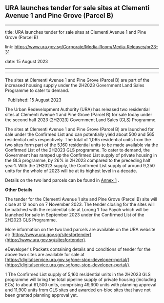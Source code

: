 ## URA launches tender for sale sites at Clementi Avenue 1 and Pine Grove (Parcel B)
---
title: URA launches tender for sale sites at Clementi Avenue 1 and Pine Grove (Parcel B)

link: https://www.ura.gov.sg/Corporate/Media-Room/Media-Releases/pr23-31

date: 15 August 2023

---

---------------------------------------------------------------------------------

The sites at Clementi Avenue 1 and Pine Grove (Parcel B) are part of the increased housing supply under the 2H2023 Government Land Sales Programme to cater to demand. 

  Published: 15 August 2023

The Urban Redevelopment Authority (URA) has released two residential sites at Clementi Avenue 1 and Pine Grove (Parcel B) for sale today under the second half 2023 (2H2023) Government Land Sales (GLS) Programme.   
  
The sites at Clementi Avenue 1 and Pine Grove (Parcel B) are launched for sale under the Confirmed List and can potentially yield about 500 and 565  residential units respectively. The total of 1,065 residential units from the two sites form part of the 5,160 residential units to be made available via the Confirmed List of the 2H2023 GLS programme. To cater to demand, the Government has ramped up the Confirmed List supply of private housing in the GLS programme, by 26% in 2H2023 compared to the preceding half year1. With the 2H2023 supply, the Confirmed List supply of around 9,250 units for the whole of 2023 will be at its highest level in a decade.  
  
Details on the two land parcels can be found in [Annex 1](https://www.ura.gov.sg/-/media/Corporate/Media-Room/2023/Aug/pr23-31a_v2.pdf) .  
  
**Other Details**

The tender for the Clementi Avenue 1 site and Pine Grove (Parcel B) site will close at 12 noon on 7 November 2023. The tender closing for the sites will be batched with the residential site at Lorong 1 Toa Payoh which will be launched for sale in September 2023 under the Confirmed List of the 2H2023 GLS Programme.   
  
More information on the two land parcels are available on the URA website at: [https://www.ura.gov.sg/sitesfortender](https://www.ura.gov.sg/sitesfortender).  
  
eDeveloper's Packets containing details and conditions of tender for the above two sites are available for sale at [https://digitalservice.ura.gov.sg/one-stop-developer-portal/](https://digitalservice.ura.gov.sg/one-stop-developer-portal/).



1 The Confirmed List supply of 5,160 residential units in the 2H2023 GLS programme will bring the total pipeline supply of private housing (including ECs) to about 61,500 units, comprising 49,600 units with planning approval and 11,900 units from GLS sites and awarded en-bloc sites that have not been granted planning approval yet.